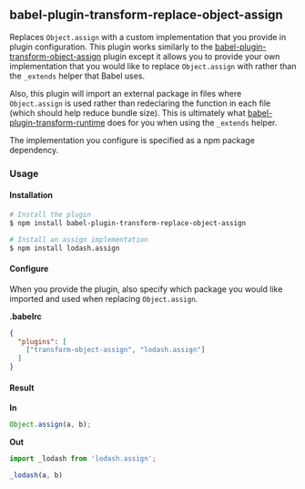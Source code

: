 ## babel-plugin-transform-replace-object-assign

Replaces `Object.assign` with a custom implementation that you provide in plugin configuration. This plugin works similarly to the [babel-plugin-transform-object-assign](https://www.npmjs.com/package/babel-plugin-transform-object-assign) plugin except it allows you to provide your own implementation that you would like to replace `Object.assign` with rather than the `_extends` helper that Babel uses.

Also, this plugin will import an external package in files where `Object.assign` is used rather than redeclaring the function in each file (which should help reduce bundle size). This is ultimately what [babel-plugin-transform-runtime](https://www.npmjs.com/package/babel-plugin-transform-runtime) does for you when using the `_extends` helper.

The implementation you configure is specified as a npm package dependency.

### Usage

#### Installation

```sh
# Install the plugin
$ npm install babel-plugin-transform-replace-object-assign

# Install an assign implementation
$ npm install lodash.assign
```

#### Configure

When you provide the plugin, also specify which package you would like imported and used when replacing `Object.assign`.

**.babelrc**

```json
{
  "plugins": [
    ["transform-object-assign", "lodash.assign"]
  ] 
}
```

#### Result

**In**

```js
Object.assign(a, b);
```

**Out**

```js
import _lodash from 'lodash.assign';

_lodash(a, b)

```

